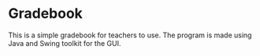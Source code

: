 # Gradebook
This is a simple gradebook for teachers to use. The program is made using Java and Swing toolkit for the GUI.
